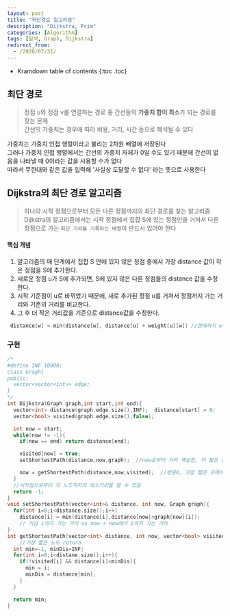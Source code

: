 ```yaml
---
layout: post
title: "최단경로 알고리즘"
description: "Dijkstra, Prim"
categories: [Algorithm]
tags: [탐색, Graph, Dijkstra]
redirect_from:
  - /2020/07/31/
---
```


* Kramdown table of contents
{:toc .toc}

## 최단 경로    
> 정점 u와 정점 v를 연결하는 경로 중 간선들의 **가중치 합이 최소**가 되는 경로를 찾는 문제     
> 간선의 가중치는 경우에 따라 비용, 거리, 시간 등으로 해석될 수 있다    
    
<span class="margin">가중치는 가중치 인접 행렬이라고 불리는 2차원 배열에 저장된다</span>      
<span class="margin">그러나 가중치 인접 행렬에서는 간선의 가중치 자체가 0일 수도 있기 때문에 간선이 없음을 나타낼 때 0이라는 값을 사용할 수가 없다</span>     
<span class="margin">따라서 무한대와 같은 값을 입력해 '사실상 도달할 수 없다' 라는 뜻으로 사용한다</span>    


##  Dijkstra의 최단 경로 알고리즘

> 하나의 시작 정점으로부터 모든 다른 정점까지의 최단 경로를 찾는 알고리즘    
> Dijkstra의 알고리즘에서는 시작 정점에서 집합 S에 있는 정점만을 거쳐서 다른 정점으로 가는 `최단 거리를 기록하는 배열`이 반드시 있어야 한다

#### 핵심 개념
1. <span class="nomargin">알고리즘의 매 단계에서 집합 S 안에 있지 않은 정점 중에서 가장 distance 값이 작은 정점을 S에 추가한다. </span>    
2. <span class="nomargin">새로운 정점 u가 S에 추가되면, S에 있지 않은 다른 정점들의 distance 값을 수정한다. </span>    
3. <span class="nomargin">시작 기준점이 u로 바뀌었기 때문에, 새로 추가된 정점 u를 거쳐서 정점까지 가는 거리와 기존의 거리를 비교한다.  </span>    
4. <span class="nomargin">그 후 더 작은 거리값을 기준으로 distance값을 수정한다.</span>    

~~~ c++
 distance[w] = min(distance[w], distance[u] + weight[u][w]) //현재까지 w에 도달하는 가장 짧은 거리, u에서 w까지 가는 가장 거리 중 최소치
~~~

### 구현
~~~ c++
/*
#define INF 10000;
class Graph{
public:
  vector<vector<int>> edge;
}
*/
int Dijkstra(Graph graph,int start,int end){
  vector<int> distance(graph.edge.size(),INF);  distance[start] = 0;
  vector<bool> visited(graph.edge.size(),false);

  int now = start;
  while(now != -1){
    if(now == end) return distance[end];

    visited[now] = true;
    setShortestPath(distance,now,graph);  //now로부터 거리 재설정, 더 짧은 길로

    now = getShortestPath(distance,now,visited);  //방문X, 가장 짧은 곳에서부터 탐색
  }
  //시작점으로부터 각 노드까지의 최소거리를 알 수 있음
  return -1;
}
void setShortestPath(vector<int>& distance, int now, Graph graph){
  for(int i=0;i<distance.size();i++)
    distance[i] = min(distance[i],distance[now]+graph[now][i]);
    // 지금 i까지 가는 거리 vs now + now에서 i까지 가는 거리
}
int getShortestPath(vector<int> distance, int now, vector<bool> visited){
    //가장 짧은 노드 return
  int min=-1, minDis=INF;
  for(int i=0;i<distane.size();i++){
    if(!visited[i] && distance[i]<minDis){
      min = i;
      minDis = distance[min];
    }
  }

  return min;
}
~~~